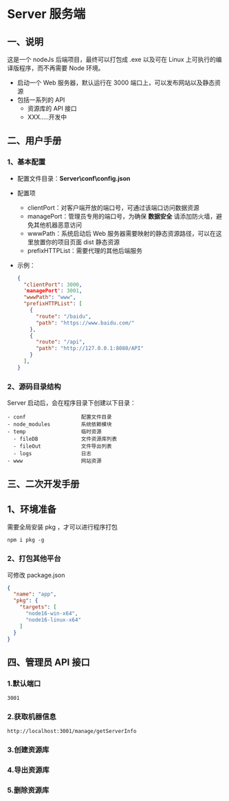 # Server 服务端



## 一、说明

这是一个 nodeJs 后端项目，最终可以打包成 .exe 以及可在 Linux 上可执行的编译版程序，而不再需要 Node 环境。



- 启动一个 Web 服务器，默认运行在 3000 端口上，可以发布网站以及静态资源
- 包括一系列的 API
  - 资源库的 API 接口
  - XXX.....开发中



## 二、用户手册

### 1、基本配置

- 配置文件目录：**Server\conf\config.json**

- 配置项
  - clientPort：对客户端开放的端口号，可通过该端口访问数据资源
  - managePort：管理员专用的端口号，为确保 **数据安全** 请添加防火墙，避免其他机器恶意访问
  - wwwPath：系统启动后 Web 服务器需要映射的静态资源路径，可以在这里放置你的项目页面 dist 静态资源
  - prefixHTTPList：需要代理的其他后端服务
  
- 示例：

  ```json
  {
    "clientPort": 3000,
    'managePort': 3001,
    "wwwPath": "www",
    "prefixHTTPList": [
      {
        "route": "/baidu",
        "path": "https://www.baidu.com/"
      },
      {
        "route": "/api",
        "path": "http://127.0.0.1:8080/API"
      }
    ],
  }
  ```
  
  

### 2、源码目录结构

Server 启动后，会在程序目录下创建以下目录：

```
- conf					配置文件目录
- node_modules			系统依赖模块
- temp					临时资源
  - fileDB				文件资源库列表
  - fileOut				文件导出列表
  - logs				日志
- www					网站资源
```



## 三、二次开发手册



## 1、环境准备

需要全局安装 pkg ，才可以进行程序打包

```
npm i pkg -g
```



### 2、打包其他平台

可修改 package.json

```json
{
  "name": "app",
  "pkg": {
    "targets": [
      "node16-win-x64",
      "node16-linux-x64"
    ]
  }
}
```



## 四、管理员 API 接口

### 1.默认端口

```
3001
```

### 2.获取机器信息

```
http://localhost:3001/manage/getServerInfo
```

### 3.创建资源库

### 4.导出资源库

### 5.删除资源库





